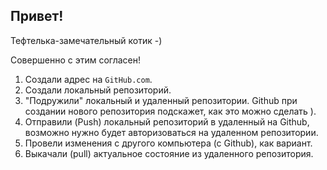 ## Привет!

Тефтелька-замечательный котик -)

Совершенно с этим согласен!

1. Создали адрес на `GitHub.com`.
2. Создали локальный репозиторий.
3. "Подружили" локальный и удаленный репозитории.
Github при создании нового репозитория подскажет, как это можно сделать ).
4. Отправили (Push) локальный репозиторий в удаленный на Github,  возможно нужно будет авторизоваться на удаленном репозитории.
5. Провели изменения с другого компьютера (с Github), как вариант.
6. Выкачали (pull) актуальное состояние из удаленного репозитория.